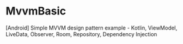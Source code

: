 # MvvmBasic
[Android] Simple MVVM design pattern example - Kotlin, ViewModel, LiveData, Observer, Room, Repository, Dependency Injection
